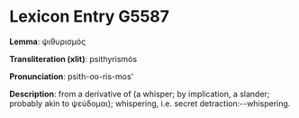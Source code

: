 # Lexicon Entry G5587

**Lemma**: ψιθυρισμός

**Transliteration (xlit)**: psithyrismós

**Pronunciation**: psith-oo-ris-mos'

**Description**:
from a derivative of  (a whisper; by implication, a slander; probably akin to ψεύδομαι); whispering, i.e. secret detraction:--whispering.

